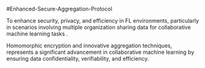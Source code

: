 #Enhanced-Secure-Aggregation-Protocol

To enhance security, privacy, and efficiency in FL environments, particularly in scenarios involving multiple organization sharing data for collaborative machine learning tasks .

Homomorphic encryption and innovative aggregation techniques, represents a significant advancement in collaborative machine learning by ensuring data confidentiality, verifiability, and efficiency.


